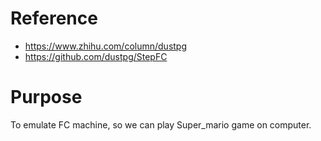 # Reference

- https://www.zhihu.com/column/dustpg
- https://github.com/dustpg/StepFC

# Purpose

To emulate FC machine,  so we can play Super_mario game on computer.

